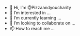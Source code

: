 - 👋 Hi, I’m @Pizzaandyoucharity
- 👀 I’m interested in ...
- 🌱 I’m currently learning ...
- 💞️ I’m looking to collaborate on ...
- 📫 How to reach me ...

<!---
Pizzaandyoucharity/Pizzaandyoucharity is a ✨ special ✨ repository because its `README.md` (this file) appears on your GitHub profile.
You can click the Preview link to take a look at your changes.
--->
